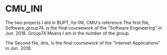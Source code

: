 # CMU_INI
The two projects I did in BUPT, for INI, CMU's reference
The first file, Software_group74, is the final coursework of the "Software Engineering" in Jun. 2018. 
Group74 Means I am in the number of the group.

The Second file, dns, is the final coursework of the "Internet Applications" in Jun. 2018.
